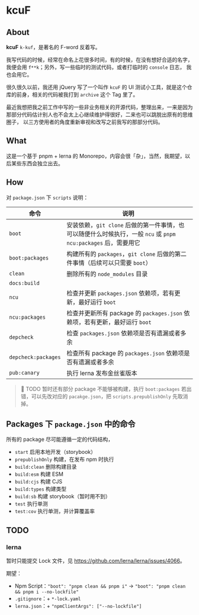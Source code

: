 # kcuF

## About

**kcuF** `k-kuf`，是著名的 F-word 反着写。

我写代码的时候，经常在命名上花很多时间，有的时候，在没有想好合适的名字，我便会用 `f**k`；另外，写一些临时的测试代码，或者打临时的 `console` 日志，
我也会用它。

很久很久以前，我还用 jQuery 写了一个叫作 `kcuF` 的 UI 测试小工具，就是这个仓库的前身，相关的代码被我打到 `archive` 这个 Tag 里了。

最近我想把我之前工作中写的一些非业务相关的开源代码，整理出来，一来是因为那部分代码估计别人也不会太上心继续维护得很好，二来也可以跳脱出原有的思维圈子，
以三方使用者的角度重新审视和改写之前我写的那部分代码。

## What

这是一个基于 pnpm + lerna 的 Monorepo，内容会很「杂」，当然，我期望，以后某些东西会独立出去。

## How

对 `package.json` 下 `scripts` 说明：

| 命令 | 说明 |
| --- | --- |
| `boot` | 安装依赖，`git clone` 后做的第一件事情，也可以随便什么时候执行，一般 `ncu` 或 `pnpm ncu:packages` 后，需要用它 |
| `boot:packages` | 构建所有的 `packages`，`git clone` 后做的第二件事情（后续可以只需要 `boot`） |
| `clean` | 删除所有的 `node_modules` 目录 |
| `docs:build` | |
| `ncu` | 检查并更新 `packages.json` 依赖项，若有更新，最好运行 `boot` |
| `ncu:packages` | 检查并更新所有 package 的 `packages.json` 依赖项，若有更新，最好运行 `boot` |
| `depcheck` | 检查 `packages.json` 依赖项是否有遗漏或者多余 |
| `depcheck:packages` | 检查所有 package 的 `packages.json` 依赖项是否有遗漏或者多余 |
| `pub:canary` | 执行 lerna 发布金丝雀版本 |

> 🍄 TODO 暂时还有部分 package 不能够被构建，执行 `boot:packages` 若出错，可以先改对应的 `pacakge.json`，把 `scripts.prepublishOnly` 先取消掉。

## Packages 下 `package.json` 中的命令

所有的 package 尽可能遵循一定的代码结构，

* `start` 启用本地开发（storybook）
* `prepublishOnly` 构建，在发布 npm 时执行
* `build:clean` 删除构建目录
* `build:esm` 构建 ESM
* `build:cjs` 构建 CJS
* `build:types` 构建类型
* `build:sb` 构建 storybook（暂时用不到）
* `test` 执行单测
* `test:cov` 执行单测，并计算覆盖率

## TODO

### lerna

暂时只能提交 Lock 文件，见 <https://github.com/lerna/lerna/issues/4066>。

期望：

* Npm Script：`"boot": "pnpm clean && pnpm i"` → `"boot": "pnpm clean && pnpm i --no-lockfile"`
* `.gitignore`：+ `*-lock.yaml`
* `lerna.json`：+ `"npmClientArgs": ["--no-lockfile"]`